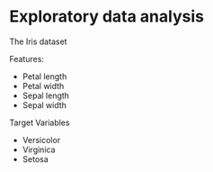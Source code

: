 # Exploratory data analysis

The Iris dataset

Features:
- Petal length
- Petal width
- Sepal length
- Sepal width

Target Variables
- Versicolor
- Virginica
- Setosa